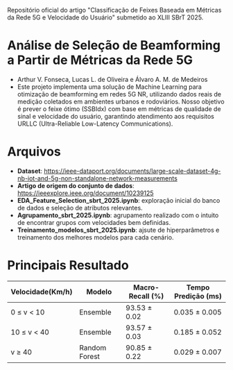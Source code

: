 Repositório oficial do artigo "Classificação de Feixes Baseada em Métricas da Rede 5G e Velocidade do Usuário" submetido ao XLIII SBrT 2025.

# **Análise de Seleção de Beamforming a Partir de Métricas da Rede 5G**

- Arthur V. Fonseca, Lucas L. de Oliveira e Álvaro A. M. de Medeiros
- Este projeto implementa uma solução de Machine Learning para otimização de beamforming em redes 5G NR, utilizando dados reais de medição coletados em ambientes urbanos e rodoviários. Nosso objetivo é prever o feixe ótimo (SSBIdx) com base em métricas de qualidade de sinal e velocidade do usuário, garantindo atendimento aos requisitos URLLC (Ultra-Reliable Low-Latency Communications).


# Arquivos

- **Dataset**: https://ieee-dataport.org/documents/large-scale-dataset-4g-nb-iot-and-5g-non-standalone-network-measurements
- **Artigo de origem do conjunto de dados**: https://ieeexplore.ieee.org/document/10239125
- **EDA_Feature_Selection_sbrt_2025.ipynb**: exploração inicial do banco de dados e seleção de atributos relevantes.
- **Agrupamento_sbrt_2025.ipynb**: agrupamento realizado com o intuito de encontrar grupos com velocidades bem definidas.
- **Treinamento_modelos_sbrt_2025.ipynb**: ajsute de hiperparâmetros e treinamento dos melhores modelos para cada cenário.

# Principais Resultado

| Velocidade(Km/h)| Modelo       | Macro-Recall (%) | Tempo Predição (ms) |
|-----------------|--------------|------------------|---------------------|
| 0 ≤ v < 10      | Ensemble     | 93.53 ± 0.02     | 0.035 ± 0.005       |
| 10 ≤ v < 40     | Ensemble     | 93.57 ± 0.03     | 0.185 ± 0.052       |
| v ≥ 40          | Random Forest| 90.85 ± 0.22     | 0.029 ± 0.007       |
